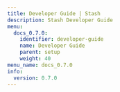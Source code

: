```yaml
---
title: Developer Guide | Stash
description: Stash Developer Guide
menu:
  docs_0.7.0:
    identifier: developer-guide
    name: Developer Guide
    parent: setup
    weight: 40
menu_name: docs_0.7.0
info:
  version: 0.7.0
---
```


